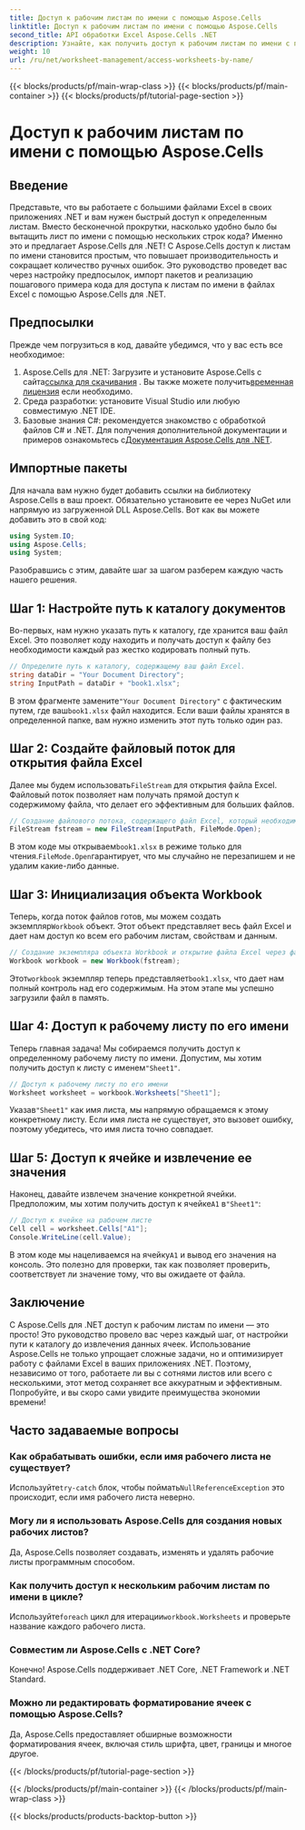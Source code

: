 ```yaml
---
title: Доступ к рабочим листам по имени с помощью Aspose.Cells
linktitle: Доступ к рабочим листам по имени с помощью Aspose.Cells
second_title: API обработки Excel Aspose.Cells .NET
description: Узнайте, как получить доступ к рабочим листам по имени с помощью Aspose.Cells для .NET. Следуйте нашему пошаговому руководству, чтобы эффективно извлекать и отображать данные рабочих листов.
weight: 10
url: /ru/net/worksheet-management/access-worksheets-by-name/
---
```


{{< blocks/products/pf/main-wrap-class >}}
{{< blocks/products/pf/main-container >}}
{{< blocks/products/pf/tutorial-page-section >}}

# Доступ к рабочим листам по имени с помощью Aspose.Cells

## Введение
Представьте, что вы работаете с большими файлами Excel в своих приложениях .NET и вам нужен быстрый доступ к определенным листам. Вместо бесконечной прокрутки, насколько удобно было бы вытащить лист по имени с помощью нескольких строк кода? Именно это и предлагает Aspose.Cells для .NET! С Aspose.Cells доступ к листам по имени становится простым, что повышает производительность и сокращает количество ручных ошибок. Это руководство проведет вас через настройку предпосылок, импорт пакетов и реализацию пошагового примера кода для доступа к листам по имени в файлах Excel с помощью Aspose.Cells для .NET.
## Предпосылки
Прежде чем погрузиться в код, давайте убедимся, что у вас есть все необходимое:
1.  Aspose.Cells для .NET: Загрузите и установите Aspose.Cells с сайта[ссылка для скачивания](https://releases.aspose.com/cells/net/) . Вы также можете получить[временная лицензия](https://purchase.aspose.com/temporary-license/) если необходимо.
2. Среда разработки: установите Visual Studio или любую совместимую .NET IDE.
3. Базовые знания C#: рекомендуется знакомство с обработкой файлов C# и .NET.
 Для получения дополнительной документации и примеров ознакомьтесь с[Документация Aspose.Cells для .NET](https://reference.aspose.com/cells/net/).
## Импортные пакеты
Для начала вам нужно будет добавить ссылки на библиотеку Aspose.Cells в ваш проект. Обязательно установите ее через NuGet или напрямую из загруженной DLL Aspose.Cells.
Вот как вы можете добавить это в свой код:
```csharp
using System.IO;
using Aspose.Cells;
using System;
```
Разобравшись с этим, давайте шаг за шагом разберем каждую часть нашего решения.
## Шаг 1: Настройте путь к каталогу документов
Во-первых, нам нужно указать путь к каталогу, где хранится ваш файл Excel. Это позволяет коду находить и получать доступ к файлу без необходимости каждый раз жестко кодировать полный путь.
```csharp
// Определите путь к каталогу, содержащему ваш файл Excel.
string dataDir = "Your Document Directory";
string InputPath = dataDir + "book1.xlsx";
```
 В этом фрагменте замените`"Your Document Directory"` с фактическим путем, где ваш`book1.xlsx` файл находится. Если ваши файлы хранятся в определенной папке, вам нужно изменить этот путь только один раз.
## Шаг 2: Создайте файловый поток для открытия файла Excel
 Далее мы будем использовать`FileStream` для открытия файла Excel. Файловый поток позволяет нам получать прямой доступ к содержимому файла, что делает его эффективным для больших файлов.
```csharp
// Создание файлового потока, содержащего файл Excel, который необходимо открыть
FileStream fstream = new FileStream(InputPath, FileMode.Open);
```
 В этом коде мы открываем`book1.xlsx` в режиме только для чтения.`FileMode.Open`гарантирует, что мы случайно не перезапишем и не удалим какие-либо данные.
## Шаг 3: Инициализация объекта Workbook
 Теперь, когда поток файлов готов, мы можем создать экземпляр`Workbook` объект. Этот объект представляет весь файл Excel и дает нам доступ ко всем его рабочим листам, свойствам и данным.
```csharp
// Создание экземпляра объекта Workbook и открытие файла Excel через файловый поток
Workbook workbook = new Workbook(fstream);
```
 Этот`workbook` экземпляр теперь представляет`book1.xlsx`, что дает нам полный контроль над его содержимым. На этом этапе мы успешно загрузили файл в память.
## Шаг 4: Доступ к рабочему листу по его имени
 Теперь главная задача! Мы собираемся получить доступ к определенному рабочему листу по имени. Допустим, мы хотим получить доступ к листу с именем`"Sheet1"`. 
```csharp
// Доступ к рабочему листу по его имени
Worksheet worksheet = workbook.Worksheets["Sheet1"];
```
 Указав`"Sheet1"` как имя листа, мы напрямую обращаемся к этому конкретному листу. Если имя листа не существует, это вызовет ошибку, поэтому убедитесь, что имя листа точно совпадает.
## Шаг 5: Доступ к ячейке и извлечение ее значения
 Наконец, давайте извлечем значение конкретной ячейки. Предположим, мы хотим получить доступ к ячейке`A1` в`"Sheet1"`:
```csharp
// Доступ к ячейке на рабочем листе
Cell cell = worksheet.Cells["A1"];
Console.WriteLine(cell.Value);
```
В этом коде мы нацеливаемся на ячейку`A1` и вывод его значения на консоль. Это полезно для проверки, так как позволяет проверить, соответствует ли значение тому, что вы ожидаете от файла.
## Заключение
С Aspose.Cells для .NET доступ к рабочим листам по имени — это просто! Это руководство провело вас через каждый шаг, от настройки пути к каталогу до извлечения данных ячеек. Использование Aspose.Cells не только упрощает сложные задачи, но и оптимизирует работу с файлами Excel в ваших приложениях .NET. Поэтому, независимо от того, работаете ли вы с сотнями листов или всего с несколькими, этот метод сохраняет все аккуратным и эффективным. Попробуйте, и вы скоро сами увидите преимущества экономии времени!
## Часто задаваемые вопросы
### Как обрабатывать ошибки, если имя рабочего листа не существует?
 Используйте`try-catch` блок, чтобы поймать`NullReferenceException` это происходит, если имя рабочего листа неверно.
### Могу ли я использовать Aspose.Cells для создания новых рабочих листов?
Да, Aspose.Cells позволяет создавать, изменять и удалять рабочие листы программным способом.
### Как получить доступ к нескольким рабочим листам по имени в цикле?
 Используйте`foreach` цикл для итерации`workbook.Worksheets` и проверьте название каждого рабочего листа.
### Совместим ли Aspose.Cells с .NET Core?
Конечно! Aspose.Cells поддерживает .NET Core, .NET Framework и .NET Standard.
### Можно ли редактировать форматирование ячеек с помощью Aspose.Cells?
Да, Aspose.Cells предоставляет обширные возможности форматирования ячеек, включая стиль шрифта, цвет, границы и многое другое.

{{< /blocks/products/pf/tutorial-page-section >}}

{{< /blocks/products/pf/main-container >}}
{{< /blocks/products/pf/main-wrap-class >}}

{{< blocks/products/products-backtop-button >}}
